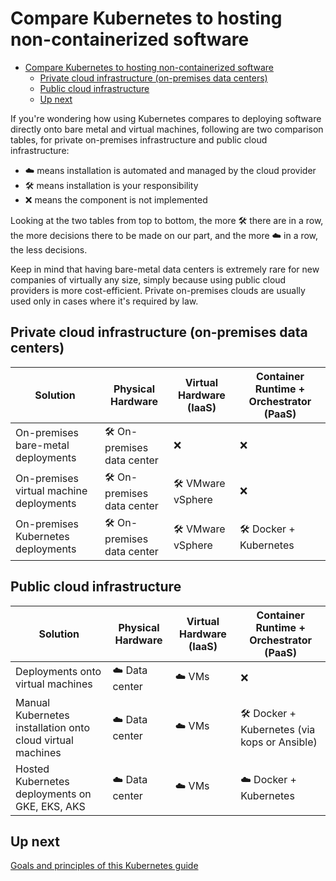 # Compare Kubernetes to hosting non-containerized software

<!-- TOC depthFrom:1 depthTo:6 withLinks:1 updateOnSave:1 orderedList:0 -->

- [Compare Kubernetes to hosting non-containerized software](#compare-kubernetes-to-hosting-non-containerized-software)
	- [Private cloud infrastructure (on-premises data centers)](#private-cloud-infrastructure-on-premises-data-centers)
	- [Public cloud infrastructure](#public-cloud-infrastructure)
	- [Up next](#up-next)

<!-- /TOC -->

If you're wondering how using Kubernetes compares to deploying software directly onto bare metal and virtual machines, following are two comparison tables, for private on-premises infrastructure and public cloud infrastructure:

- ☁️ means installation is automated and managed by the cloud provider
- 🛠 means installation is your responsibility
- ❌ means the component is not implemented

Looking at the two tables from top to bottom, the more 🛠 there are in a row, the more decisions there to be made on our part, and the more ☁️ in a row, the less decisions.

Keep in mind that having bare-metal data centers is extremely rare for new companies of virtually any size, simply because using public cloud providers is more cost-efficient. Private on-premises clouds are usually used only in cases where it's required by law.

## Private cloud infrastructure (on-premises data centers)

| Solution | Physical Hardware | Virtual Hardware (IaaS) | Container Runtime + Orchestrator (PaaS) |
| --- | --- | --- | --- |
| On-premises bare-metal deployments | 🛠 On-premises data center | ❌ | ❌ |
| On-premises virtual machine deployments | 🛠 On-premises data center | 🛠 VMware vSphere | ❌ |
| On-premises Kubernetes deployments | 🛠 On-premises data center | 🛠 VMware vSphere | 🛠 Docker + Kubernetes |

## Public cloud infrastructure

| Solution | Physical Hardware | Virtual Hardware (IaaS) | Container Runtime + Orchestrator (PaaS) |
| --- | --- | --- | --- |
| Deployments onto virtual machines | ☁️ Data center | ☁️ VMs | ❌ |
| Manual Kubernetes installation onto cloud virtual machines | ☁️ Data center | ☁️ VMs | 🛠 Docker + Kubernetes (via kops or Ansible) |
| Hosted Kubernetes deployments on GKE, EKS, AKS | ☁️ Data center | ☁️ VMs | ☁️ Docker + Kubernetes |

## Up next

[Goals and principles of this Kubernetes guide](/labs/intro/goals-and-principles.md)
